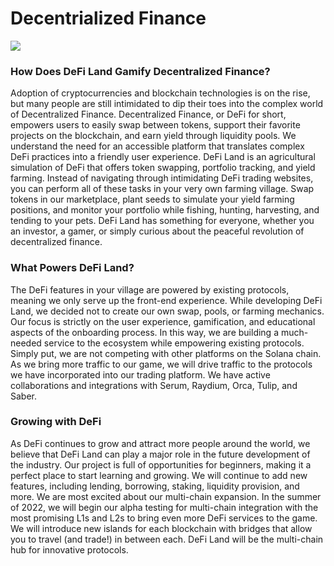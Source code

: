 # Decentrialized Finance

![](<../../.gitbook/assets/image (17).png>)

### **How Does DeFi Land Gamify Decentralized Finance?**

Adoption of cryptocurrencies and blockchain technologies is on the rise, but many people are still intimidated to dip their toes into the complex world of Decentralized Finance. Decentralized Finance, or DeFi for short, empowers users to easily swap between tokens, support their favorite projects on the blockchain, and earn yield through liquidity pools. We understand the need for an accessible platform that translates complex DeFi practices into a friendly user experience. DeFi Land is an agricultural simulation of DeFi that offers token swapping, portfolio tracking, and yield farming. Instead of navigating through intimidating DeFi trading websites, you can perform all of these tasks in your very own farming village. Swap tokens in our marketplace, plant seeds to simulate your yield farming positions, and monitor your portfolio while fishing, hunting, harvesting, and tending to your pets. DeFi Land has something for everyone, whether you an investor, a gamer, or simply curious about the peaceful revolution of decentralized finance.

### **What Powers DeFi Land?**

The DeFi features in your village are powered by existing protocols, meaning we only serve up the front-end experience. While developing DeFi Land, we decided not to create our own swap, pools, or farming mechanics. Our focus is strictly on the user experience, gamification, and educational aspects of the onboarding process. In this way, we are building a much-needed service to the ecosystem while empowering existing protocols. Simply put, we are not competing with other platforms on the Solana chain. As we bring more traffic to our game, we will drive traffic to the protocols we have incorporated into our trading platform. We have active collaborations and integrations with Serum, Raydium, Orca, Tulip, and Saber.

### Growing with DeFi

As DeFi continues to grow and attract more people around the world, we believe that DeFi Land can play a major role in the future development of the industry. Our project is full of opportunities for beginners, making it a perfect place to start learning and growing. We will continue to add new features, including lending, borrowing, staking, liquidity provision, and more. We are most excited about our multi-chain expansion. In the summer of 2022, we will begin our alpha testing for multi-chain integration with the most promising L1s and L2s to bring even more DeFi services to the game. We will introduce new islands for each blockchain with bridges that allow you to travel (and trade!) in between each. DeFi Land will be the multi-chain hub for innovative protocols.
